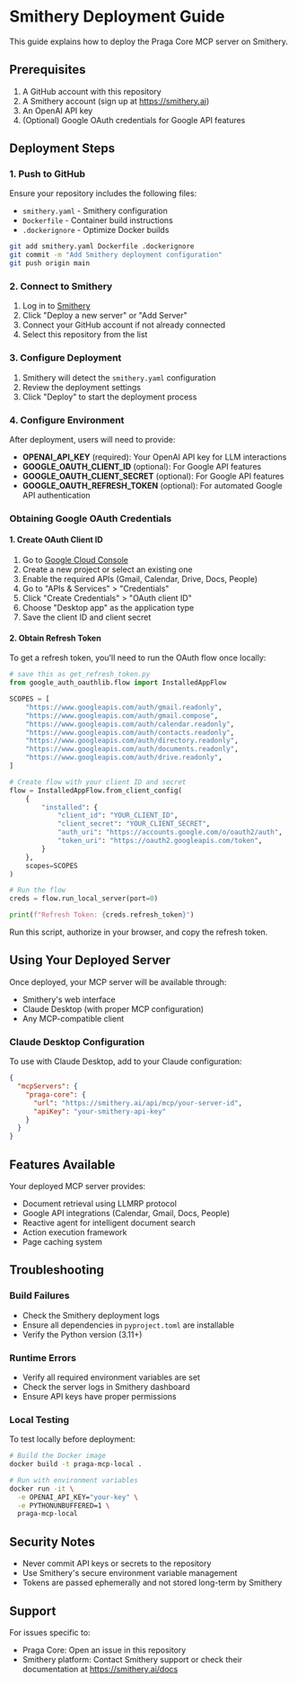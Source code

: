 # Smithery Deployment Guide

This guide explains how to deploy the Praga Core MCP server on Smithery.

## Prerequisites

1. A GitHub account with this repository
2. A Smithery account (sign up at https://smithery.ai)
3. An OpenAI API key
4. (Optional) Google OAuth credentials for Google API features

## Deployment Steps

### 1. Push to GitHub

Ensure your repository includes the following files:
- `smithery.yaml` - Smithery configuration
- `Dockerfile` - Container build instructions
- `.dockerignore` - Optimize Docker builds

```bash
git add smithery.yaml Dockerfile .dockerignore
git commit -m "Add Smithery deployment configuration"
git push origin main
```

### 2. Connect to Smithery

1. Log in to [Smithery](https://smithery.ai)
2. Click "Deploy a new server" or "Add Server"
3. Connect your GitHub account if not already connected
4. Select this repository from the list

### 3. Configure Deployment

1. Smithery will detect the `smithery.yaml` configuration
2. Review the deployment settings
3. Click "Deploy" to start the deployment process

### 4. Configure Environment

After deployment, users will need to provide:
- **OPENAI_API_KEY** (required): Your OpenAI API key for LLM interactions
- **GOOGLE_OAUTH_CLIENT_ID** (optional): For Google API features
- **GOOGLE_OAUTH_CLIENT_SECRET** (optional): For Google API features
- **GOOGLE_OAUTH_REFRESH_TOKEN** (optional): For automated Google API authentication

### Obtaining Google OAuth Credentials

#### 1. Create OAuth Client ID
1. Go to [Google Cloud Console](https://console.cloud.google.com/)
2. Create a new project or select an existing one
3. Enable the required APIs (Gmail, Calendar, Drive, Docs, People)
4. Go to "APIs & Services" > "Credentials"
5. Click "Create Credentials" > "OAuth client ID"
6. Choose "Desktop app" as the application type
7. Save the client ID and client secret

#### 2. Obtain Refresh Token
To get a refresh token, you'll need to run the OAuth flow once locally:

```python
# save this as get_refresh_token.py
from google_auth_oauthlib.flow import InstalledAppFlow

SCOPES = [
    "https://www.googleapis.com/auth/gmail.readonly",
    "https://www.googleapis.com/auth/gmail.compose",
    "https://www.googleapis.com/auth/calendar.readonly",
    "https://www.googleapis.com/auth/contacts.readonly",
    "https://www.googleapis.com/auth/directory.readonly",
    "https://www.googleapis.com/auth/documents.readonly",
    "https://www.googleapis.com/auth/drive.readonly",
]

# Create flow with your client ID and secret
flow = InstalledAppFlow.from_client_config(
    {
        "installed": {
            "client_id": "YOUR_CLIENT_ID",
            "client_secret": "YOUR_CLIENT_SECRET",
            "auth_uri": "https://accounts.google.com/o/oauth2/auth",
            "token_uri": "https://oauth2.googleapis.com/token",
        }
    },
    scopes=SCOPES
)

# Run the flow
creds = flow.run_local_server(port=0)

print(f"Refresh Token: {creds.refresh_token}")
```

Run this script, authorize in your browser, and copy the refresh token.

## Using Your Deployed Server

Once deployed, your MCP server will be available through:
- Smithery's web interface
- Claude Desktop (with proper MCP configuration)
- Any MCP-compatible client

### Claude Desktop Configuration

To use with Claude Desktop, add to your Claude configuration:

```json
{
  "mcpServers": {
    "praga-core": {
      "url": "https://smithery.ai/api/mcp/your-server-id",
      "apiKey": "your-smithery-api-key"
    }
  }
}
```

## Features Available

Your deployed MCP server provides:
- Document retrieval using LLMRP protocol
- Google API integrations (Calendar, Gmail, Docs, People)
- Reactive agent for intelligent document search
- Action execution framework
- Page caching system

## Troubleshooting

### Build Failures
- Check the Smithery deployment logs
- Ensure all dependencies in `pyproject.toml` are installable
- Verify the Python version (3.11+)

### Runtime Errors
- Verify all required environment variables are set
- Check the server logs in Smithery dashboard
- Ensure API keys have proper permissions

### Local Testing

To test locally before deployment:

```bash
# Build the Docker image
docker build -t praga-mcp-local .

# Run with environment variables
docker run -it \
  -e OPENAI_API_KEY="your-key" \
  -e PYTHONUNBUFFERED=1 \
  praga-mcp-local
```

## Security Notes

- Never commit API keys or secrets to the repository
- Use Smithery's secure environment variable management
- Tokens are passed ephemerally and not stored long-term by Smithery

## Support

For issues specific to:
- Praga Core: Open an issue in this repository
- Smithery platform: Contact Smithery support or check their documentation at https://smithery.ai/docs